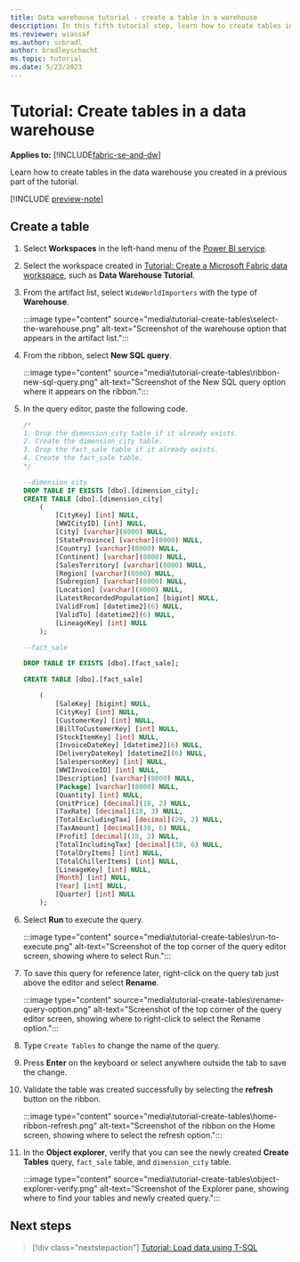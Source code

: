 ```yaml
---
title: Data warehouse tutorial - create a table in a warehouse
description: In this fifth tutorial step, learn how to create tables in the data warehouse you created in a previous part of the tutorial.
ms.reviewer: wiassaf
ms.author: scbradl
author: bradleyschacht
ms.topic: tutorial
ms.date: 5/23/2023
---
```


# Tutorial: Create tables in a data warehouse

**Applies to:** [!INCLUDE[fabric-se-and-dw](includes/applies-to-version/fabric-se-and-dw.md)]

Learn how to create tables in the data warehouse you created in a previous part of the tutorial.

[!INCLUDE [preview-note](../includes/preview-note.md)]

## Create a table

1. Select **Workspaces** in the left-hand menu of the [Power BI service](https://powerbi.com/).

1. Select the workspace created in [Tutorial: Create a Microsoft Fabric data workspace](tutorial-create-workspace.md), such as **Data Warehouse Tutorial**.  

1. From the artifact list, select `WideWorldImporters` with the type of **Warehouse**.

   :::image type="content" source="media\tutorial-create-tables\select-the-warehouse.png" alt-text="Screenshot of the warehouse option that appears in the artifact list.":::

1. From the ribbon, select **New SQL query**.

   :::image type="content" source="media\tutorial-create-tables\ribbon-new-sql-query.png" alt-text="Screenshot of the New SQL query option where it appears on the ribbon.":::

1. In the query editor, paste the following code.

   ```sql
   /*
   1. Drop the dimension_city table if it already exists.
   2. Create the dimension_city table.
   3. Drop the fact_sale table if it already exists.
   4. Create the fact_sale table.
   */

   --dimension_city
   DROP TABLE IF EXISTS [dbo].[dimension_city];
   CREATE TABLE [dbo].[dimension_city]
       (
           [CityKey] [int] NULL,
           [WWICityID] [int] NULL,
           [City] [varchar](8000) NULL,
           [StateProvince] [varchar](8000) NULL,
           [Country] [varchar](8000) NULL,
           [Continent] [varchar](8000) NULL,
           [SalesTerritory] [varchar](8000) NULL,
           [Region] [varchar](8000) NULL,
           [Subregion] [varchar](8000) NULL,
           [Location] [varchar](8000) NULL,
           [LatestRecordedPopulation] [bigint] NULL,
           [ValidFrom] [datetime2](6) NULL,
           [ValidTo] [datetime2](6) NULL,
           [LineageKey] [int] NULL
       );

   --fact_sale

   DROP TABLE IF EXISTS [dbo].[fact_sale];

   CREATE TABLE [dbo].[fact_sale]

       (
           [SaleKey] [bigint] NULL,
           [CityKey] [int] NULL,
           [CustomerKey] [int] NULL,
           [BillToCustomerKey] [int] NULL,
           [StockItemKey] [int] NULL,
           [InvoiceDateKey] [datetime2](6) NULL,
           [DeliveryDateKey] [datetime2](6) NULL,
           [SalespersonKey] [int] NULL,
           [WWIInvoiceID] [int] NULL,
           [Description] [varchar](8000) NULL,
           [Package] [varchar](8000) NULL,
           [Quantity] [int] NULL,
           [UnitPrice] [decimal](18, 2) NULL,
           [TaxRate] [decimal](18, 3) NULL,
           [TotalExcludingTax] [decimal](29, 2) NULL,
           [TaxAmount] [decimal](38, 6) NULL,
           [Profit] [decimal](18, 2) NULL,
           [TotalIncludingTax] [decimal](38, 6) NULL,
           [TotalDryItems] [int] NULL,
           [TotalChillerItems] [int] NULL,
           [LineageKey] [int] NULL,
           [Month] [int] NULL,
           [Year] [int] NULL,
           [Quarter] [int] NULL
       );
   ```

1. Select **Run** to execute the query.

   :::image type="content" source="media\tutorial-create-tables\run-to-execute.png" alt-text="Screenshot of the top corner of the query editor screen, showing where to select Run.":::

1. To save this query for reference later, right-click on the query tab just above the editor and select **Rename**.

   :::image type="content" source="media\tutorial-create-tables\rename-query-option.png" alt-text="Screenshot of the top corner of the query editor screen, showing where to right-click to select the Rename option.":::

1. Type `Create Tables` to change the name of the query.

1. Press **Enter** on the keyboard or select anywhere outside the tab to save the change.

1. Validate the table was created successfully by selecting the **refresh** button on the ribbon.

   :::image type="content" source="media\tutorial-create-tables\home-ribbon-refresh.png" alt-text="Screenshot of the ribbon on the Home screen, showing where to select the refresh option.":::

1. In the **Object explorer**, verify that you can see the newly created **Create Tables** query, `fact_sale` table, and `dimension_city` table.

   :::image type="content" source="media\tutorial-create-tables\object-explorer-verify.png" alt-text="Screenshot of the Explorer pane, showing where to find your tables and newly created query.":::

## Next steps

> [!div class="nextstepaction"]
> [Tutorial: Load data using T-SQL](tutorial-load-data.md)
